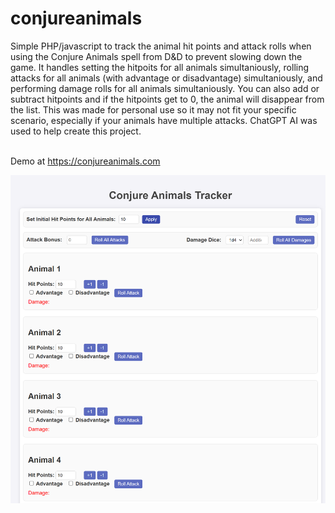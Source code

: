 # conjureanimals
Simple PHP/javascript to track the animal hit points and attack rolls when using the Conjure Animals spell from D&amp;D to prevent slowing down the game.  It handles setting the hitpoits for all animals simultaniously, rolling attacks for all animals (with advantage or disadvantage) simultaniously, and performing damage rolls for all animals simultaniously.  You can also add or subtract hitpoints and if the hitpoints get to 0, the animal will disappear from the list.  This was made for personal use so it may not fit your specific scenario, especially if your animals have multiple attacks.  ChatGPT AI was used to help create this project.

<br>Demo at https://conjureanimals.com<br>

![Alt text](/screenshot.png?raw=true "Screenshot")
